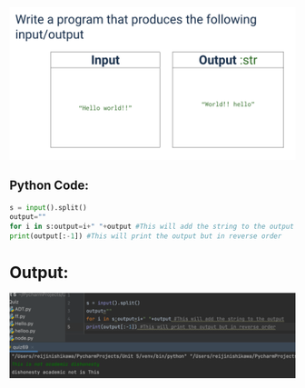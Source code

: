 ![](quiz69q.png)

## Python Code:
```.py
s = input().split()
output=""
for i in s:output=i+" "+output #This will add the string to the output
print(output[:-1]) #This will print the output but in reverse order
```

# Output:
![](qquiz69out.png)
